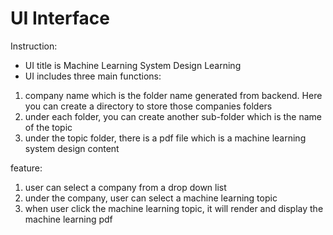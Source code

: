 # UI Interface

Instruction:
- UI title is Machine Learning System Design Learning
- UI includes three main functions:
1) company name which is the folder name generated from backend. Here you can create a directory to store those companies folders
2) under each folder, you can create another sub-folder which is the name of the topic
3) under the topic folder, there is a pdf file which is a machine learning system design content

feature:
1) user can select a company from a drop down list
2) under the company, user can select a machine learning topic
3) when user click the machine learning topic, it will render and display the machine learning pdf

